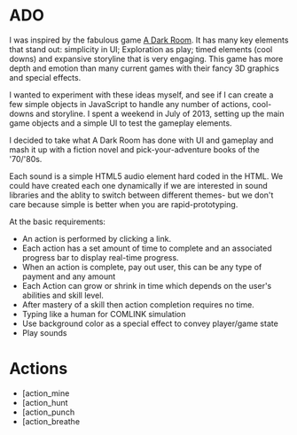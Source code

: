 # ADO

I was inspired by the fabulous game [A Dark Room](http://adarkroom.doublespeakgames.com/). It has many key elements that stand out: simplicity in UI; Exploration as play; timed elements (cool downs) and expansive storyline that is very engaging. This game has more depth and emotion than many current games with their fancy 3D graphics and special effects. 

I wanted to experiment with these ideas myself, and see if I can create a few simple objects in JavaScript to handle any number of actions, cool-downs and storyline. I spent a weekend in July of 2013, setting up the main game objects and a simple UI to test the gameplay elements.

I decided to take what A Dark Room has done with UI and gameplay and mash it up with a fiction novel and pick-your-adventure books of the '70/'80s. 

Each sound is a simple HTML5 audio element hard coded in the HTML. We could have created each one dynamically if we are interested in sound libraries and the ablity to switch between different themes- but we don't care because simple is better when you are rapid-prototyping.

At the basic requirements:
- An action is performed by clicking a link. 
- Each action has a set amount of time to complete and an associated progress bar to display real-time progress. 
- When an action is complete, pay out user, this can be any type of payment and any amount
- Each Action can grow or shrink in time which depends on the user's abilities and skill level.
- After mastery of a skill then action completion requires no time.
- Typing like a human for COMLINK simulation
- Use background color as a special effect to convey player/game state
- Play sounds

# Actions
- [action_mine
- [action_hunt
- [action_punch
- [action_breathe




